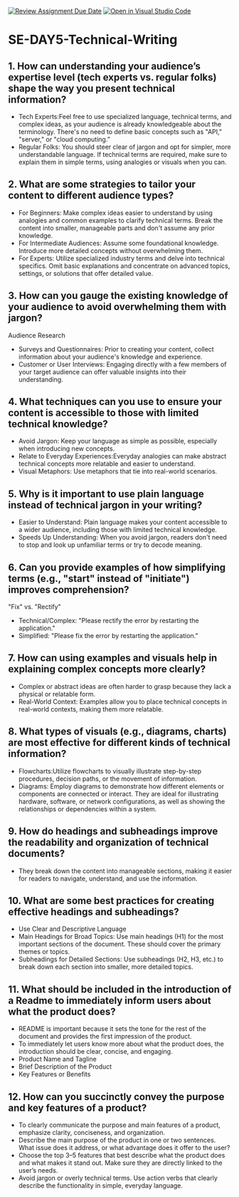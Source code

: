 [![Review Assignment Due Date](https://classroom.github.com/assets/deadline-readme-button-22041afd0340ce965d47ae6ef1cefeee28c7c493a6346c4f15d667ab976d596c.svg)](https://classroom.github.com/a/zsAR-pyY)
[![Open in Visual Studio Code](https://classroom.github.com/assets/open-in-vscode-2e0aaae1b6195c2367325f4f02e2d04e9abb55f0b24a779b69b11b9e10269abc.svg)](https://classroom.github.com/online_ide?assignment_repo_id=18486856&assignment_repo_type=AssignmentRepo)
# SE-DAY5-Technical-Writing
## 1. How can understanding your audience’s expertise level (tech experts vs. regular folks) shape the way you present technical information?
- Tech Experts:Feel free to use specialized language, technical terms, and complex ideas, as your audience is already knowledgeable about the terminology. There's no need to define basic concepts such as "API," "server," or "cloud computing.”
- Regular Folks: You should steer clear of jargon and opt for simpler, more understandable language. If technical terms are required, make sure to explain them in simple terms, using analogies or visuals when you can.
## 2. What are some strategies to tailor your content to different audience types?
- For Beginners: Make complex ideas easier to understand by using analogies and common examples to clarify technical terms. Break the content into smaller, manageable parts and don't assume any prior knowledge.
- For Intermediate Audiences: Assume some foundational knowledge. Introduce more detailed concepts without overwhelming them.
- For Experts: Utilize specialized industry terms and delve into technical specifics. Omit basic explanations and concentrate on advanced topics, settings, or solutions that offer detailed value.
## 3. How can you gauge the existing knowledge of your audience to avoid overwhelming them with jargon?
Audience Research
- Surveys and Questionnaires: Prior to creating your content, collect information about your audience's knowledge and experience.
- Customer or User Interviews: Engaging directly with a few members of your target audience can offer valuable insights into their understanding.
## 4. What techniques can you use to ensure your content is accessible to those with limited technical knowledge?
- Avoid Jargon: Keep your language as simple as possible, especially when introducing new concepts.
- Relate to Everyday Experiences:Everyday analogies can make abstract technical concepts more relatable and easier to understand.
- Visual Metaphors: Use metaphors that tie into real-world scenarios.
## 5. Why is it important to use plain language instead of technical jargon in your writing?
- Easier to Understand: Plain language makes your content accessible to a wider audience, including those with limited technical knowledge.
- Speeds Up Understanding: When you avoid jargon, readers don't need to stop and look up unfamiliar terms or try to decode meaning.
## 6. Can you provide examples of how simplifying terms (e.g., "start" instead of "initiate") improves comprehension?
"Fix" vs. "Rectify"
- Technical/Complex: "Please rectify the error by restarting the application."
- Simplified: "Please fix the error by restarting the application."
## 7. How can using examples and visuals help in explaining complex concepts more clearly?
- Complex or abstract ideas are often harder to grasp because they lack a physical or relatable form.
- Real-World Context: Examples allow you to place technical concepts in real-world contexts, making them more relatable. 
## 8. What types of visuals (e.g., diagrams, charts) are most effective for different kinds of technical information?
- Flowcharts:Utilize flowcharts to visually illustrate step-by-step procedures, decision paths, or the movement of information.
- Diagrams: Employ diagrams to demonstrate how different elements or components are connected or interact. They are ideal for illustrating hardware, software, or network configurations, as well as showing the relationships or dependencies within a system.
## 9. How do headings and subheadings improve the readability and organization of technical documents?
- They break down the content into manageable sections, making it easier for readers to navigate, understand, and use the information.
## 10. What are some best practices for creating effective headings and subheadings?
- Use Clear and Descriptive Language
- Main Headings for Broad Topics: Use main headings (H1) for the most important sections of the document. These should cover the primary themes or topics.
- Subheadings for Detailed Sections: Use subheadings (H2, H3, etc.) to break down each section into smaller, more detailed topics.
## 11. What should be included in the introduction of a Readme to immediately inform users about what the product does?
- README is important because it sets the tone for the rest of the document and provides the first impression of the product.
- To immediately let users know more about what the product does, the introduction should be clear, concise, and engaging.
- Product Name and Tagline
- Brief Description of the Product
- Key Features or Benefits
## 12. How can you succinctly convey the purpose and key features of a product?
- To clearly communicate the purpose and main features of a product, emphasize clarity, conciseness, and organization.
- Describe the main purpose of the product in one or two sentences. What issue does it address, or what advantage does it offer to the user?
- Choose the top 3–5 features that best describe what the product does and what makes it stand out. Make sure they are directly linked to the user’s needs.
- Avoid jargon or overly technical terms. Use action verbs that clearly describe the functionality in simple, everyday language.
